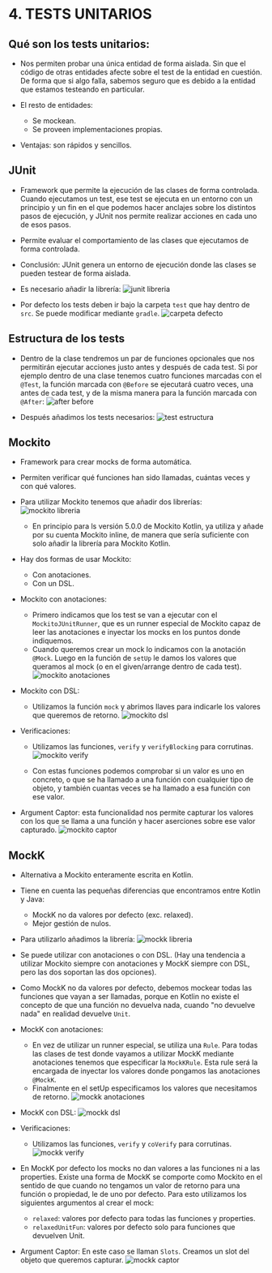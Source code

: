 # 4. TESTS UNITARIOS


## Qué son los tests unitarios:

- Nos permiten probar una única entidad de forma aislada. Sin que el código de otras entidades afecte sobre el test de la entidad en cuestión. De forma que si algo falla, sabemos seguro que es debido a la entidad que estamos testeando en particular.

- El resto de entidades:
	- Se mockean.
	- Se proveen implementaciones propias.

- Ventajas: son rápidos y sencillos.


## JUnit

- Framework que permite la ejecución de las clases de forma controlada. Cuando ejecutamos un test, ese test se ejecuta en un entorno con un principio y un fin en el que podemos hacer anclajes sobre los distintos pasos de ejecución, y JUnit nos permite realizar acciones en cada uno de esos pasos.

- Permite evaluar el comportamiento de las clases que ejecutamos de forma controlada.

- Conclusión: JUnit genera un entorno de ejecución donde las clases se pueden testear de forma aislada.

- Es necesario añadir la librería:
	![junit libreria](./images/junit_libreria.png)

- Por defecto los tests deben ir bajo la carpeta `test` que hay dentro de `src`. Se puede modificar mediante `gradle`.
	![carpeta defecto](./images/carpeta_defecto.png)


## Estructura de los tests

- Dentro de la clase tendremos un par de funciones opcionales que nos permitirán ejecutar acciones justo antes y después de cada test. Si por ejemplo dentro de una clase tenemos cuatro funciones marcadas con el `@Test`, la función marcada con `@Before` se ejecutará cuatro veces, una antes de cada test, y de la misma manera para la función marcada con `@After`:
	![after before](./images/after_before.png)


- Después añadimos los tests necesarios:
	![test estructura](./images/test_estructura.png)


## Mockito

- Framework para crear mocks de forma automática.

- Permiten verificar qué funciones han sido llamadas, cuántas veces y con qué valores.

- Para utilizar Mockito tenemos que añadir dos librerías:
	![mockito libreria](./images/mockito_libreria.png)
	* En principio para ls versión 5.0.0 de Mockito Kotlin, ya utiliza y añade por su cuenta Mockito inline, de manera que sería suficiente con solo añadir la librería para Mockito Kotlin.

- Hay dos formas de usar Mockito: 
	- Con anotaciones.
	- Con un DSL.

- Mockito con anotaciones:
	- Primero indicamos que los test se van a ejecutar con el `MockitoJUnitRunner`, que es un runner especial de Mockito capaz de leer las anotaciones e inyectar los mocks en los puntos donde indiquemos.
	- Cuando queremos crear un mock lo indicamos con la anotación `@Mock`. Luego en la función de `setUp` le damos los valores que queramos al mock (o en el given/arrange dentro de cada test).
	![mockito anotaciones](./images/mockito_anotaciones.png)

- Mockito con DSL:
	- Utilizamos la función `mock` y abrimos llaves para indicarle los valores que queremos de retorno.
	![mockito dsl](./images/mockito_dsl.png)

- Verificaciones:
	- Utilizamos las funciones, `verify` y `verifyBlocking` para corrutinas.
	![mockito verify](./images/mockito_verify.png)

	- Con estas funciones podemos comprobar si un valor es uno en concreto, o que se ha llamado a una función con cualquier tipo de objeto, y también cuantas veces se ha llamado a esa función con ese valor.

- Argument Captor: esta funcionalidad nos permite capturar los valores con los que se llama a una función y hacer aserciones sobre ese valor capturado.
	![mockito captor](./images/mockito_captor.png)


## MockK

- Alternativa a Mockito enteramente escrita en Kotlin.

- Tiene en cuenta las pequeñas diferencias que encontramos entre Kotlin y Java:
	- MockK no da valores por defecto (exc. relaxed).
	- Mejor gestión de nulos.

- Para utilizarlo añadimos la librería:
	![mockk libreria](./images/mockk_libreria.png)

- Se puede utilizar con anotaciones o con DSL. (Hay una tendencia a utilizar Mockito siempre con anotaciones y MockK siempre con DSL, pero las dos soportan las dos opciones).

- Como MockK no da valores por defecto, debemos mockear todas las funciones que vayan a ser llamadas, porque en Kotlin no existe el concepto de que una función no devuelva nada, cuando "no devuelve nada" en realidad devuelve `Unit`.

- MockK con anotaciones:
	- En vez de utilizar un runner especial, se utiliza una `Rule`. Para todas las clases de test donde vayamos a utilizar MockK mediante anotaciones tenemos que especificar la `MockKRule`. Esta rule será la encargada de inyectar los valores donde pongamos las anotaciones `@MockK`. 
	- Finalmente en el setUp especificamos los valores que necesitamos de retorno.
		![mockk anotaciones](./images/mockk_anotaciones.png)

- MockK con DSL:
	![mockk dsl](./images/mockk_dsl.png)

- Verificaciones:
	- Utilizamos las funciones, `verify` y `coVerify` para corrutinas.
	![mockk verify](./images/mockk_verify.png)

- En MockK por defecto los mocks no dan valores a las funciones ni a las properties. Existe una forma de MockK se comporte como Mockito en el sentido de que cuando no tengamos un valor de retorno para una función o propiedad, le de uno por defecto. Para esto utilizamos los siguientes argumentos al crear el mock: 
	- `relaxed`: valores por defecto para todas las funciones y properties.
	- `relaxedUnitFun`: valores por defecto solo para funciones que devuelven Unit.

- Argument Captor: En este caso se llaman `Slots`. Creamos un slot del objeto que queremos capturar.
	![mockk captor](./images/mockk_captor.png)



















